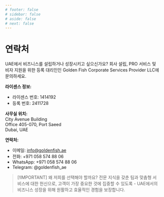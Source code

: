 ```yaml
---
# footer: false
# sidebar: false
# aside: false
# next: false
---
```


<!-- <p>
  <img src="/img/Logo.avif" alt="로고" width="100" height="100" style="margin-left: 50%;">
</p> -->

# 연락처

UAE에서 비즈니스를 설립하거나 성장시키고 싶으신가요? 회사 설립, PRO 서비스 및 비자 지원을 위한 등록 대리인인 Golden Fish Corporate Services Provider LLC에 문의하세요.

**라이센스 정보:**

- 라이센스 번호: 1414192
- 등록 번호: 2411728

**사무실 위치:**  
City Avenue Building  
Office 405-070, Port Saeed  
Dubai, UAE

**연락처:**

- 이메일: info@goldenfish.ae
- 전화: +971 058 574 88 06
- WhatsApp: +971 058 574 88 06
- Telegram: @goldenfish_ae

<!-- WhatsApp us at [+971 058 574 88 06](https://wa.me/message/KDLD4FZVW7EUC1)
Telegram us at [@goldenfish_ae](https://t.me/goldenfish_ae) -->

> [!IMPORTANT] 왜 저희를 선택해야 할까요?
> 전문 지식을 갖춘 팀과 맞춤형 서비스에 대한 헌신으로, 고객이 가장 중요한 것에 집중할 수 있도록 - UAE에서의 비즈니스 성장을 위해 원활하고 효율적인 경험을 보장합니다.